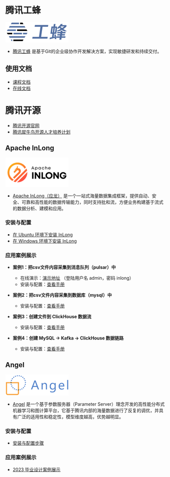 # 腾讯工蜂

![logo](TGit.png)

- [腾讯工蜂](https://code.tencent.com/) 是基于Git的企业级协作开发解决方案，实现敏捷研发和持续交付。

## 使用文档
- [课程文档](https://docs.qq.com/slide/DYnBjamNESVpreWp6)
- [在线文档](https://code.tencent.com/help)

# 腾讯开源
- [腾讯开源官网](https://opensource.tencent.com/)
- [腾讯犀牛鸟开源人才培养计划](https://opensource.tencent.com/summer-of-code)

## Apache InLong

![logo](Apache_InLong.png)
- [Apache InLong（应龙）](https://inlong.apache.org/) 是一个一站式海量数据集成框架，提供自动、安全、可靠和高性能的数据传输能力，同时支持批和流，方便业务构建基于流式的数据分析、建模和应用。

### 安装与配置
- [在 Ubuntu 环境下安装 InLong ](https://t.nkugame.com/#/InLong_ubuntu)
- [在 Windows 环境下安装 InLong ](https://t.nkugame.com/#/InLong_windows)

### 应用案例展示
- **案例1：把csv文件内容采集到消息队列（pulsar）中**
    - 在线演示：[演示地址](http://43.138.53.164) （登陆用户名 admin，密码 inlong）
    - 安装与配置：[查看手册](https://t.nkugame.com/#/InLong_Case1)

- **案例2：把csv文件内容采集到数据库（mysql）中**
    - 安装与配置：[查看手册](https://t.nkugame.com/#/InLong_Case2)

- **案例3：创建文件到 ClickHouse 数据流**
    - 安装与配置：[查看手册](https://t.nkugame.com/#/InLong_Case3)

- **案例4：创建 MySQL -> Kafka -> ClickHouse 数据链路**
    - 安装与配置：[查看手册](https://t.nkugame.com/#/InLong_Case4)


## Angel

![logo](angel_logo.png) 
- [Angel](https://github.com/Angel-ML/angel) 是一个基于参数服务器（Parameter Server）理念开发的高性能分布式机器学习和图计算平台，它基于腾讯内部的海量数据进行了反复的调优，并具有广泛的适用性和稳定性，模型维度越高，优势越明显。

### 安装与配置
- [安装与配置步骤](https://t.nkugame.com/#/Angel_Install)

### 应用案例展示
- [2023 毕业设计案例展示](http://8.130.113.37:8080/)